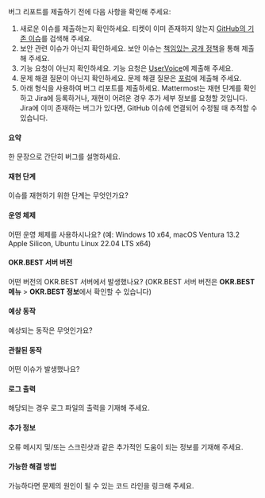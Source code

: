 버그 리포트를 제출하기 전에 다음 사항을 확인해 주세요:

1. 새로운 이슈를 제출하는지 확인하세요. 티켓이 이미 존재하지 않는지 [GitHub의 기존 이슈](https://github.com/mattermost/mattermost/issues)를 검색해 주세요.
2. 보안 관련 이슈가 아닌지 확인하세요. 보안 이슈는 [책임있는 공개 정책](https://mattermost.com/security-vulnerability-report/)을 통해 제출해 주세요.
3. 기능 요청이 아닌지 확인하세요. 기능 요청은 [UserVoice](https://mattermost.uservoice.com/forums/306457-general)에 제출해 주세요.
4. 문제 해결 질문이 아닌지 확인하세요. 문제 해결 질문은 [포럼](https://forum.mattermost.com/)에 제출해 주세요.
5. 아래 형식을 사용하여 버그 리포트를 제출하세요. Mattermost는 재현 단계를 확인하고 Jira에 등록하거나, 재현이 어려운 경우 추가 세부 정보를 요청할 것입니다. Jira에 이미 존재하는 버그가 있다면, GitHub 이슈에 연결되어 수정될 때 추적할 수 있습니다.

#### 요약

한 문장으로 간단히 버그를 설명하세요.

#### 재현 단계

이슈를 재현하기 위한 단계는 무엇인가요?

#### 운영 체제

어떤 운영 체제를 사용하시나요? (예: Windows 10 x64, macOS Ventura 13.2 Apple Silicon, Ubuntu Linux 22.04 LTS x64)

#### OKR.BEST 서버 버전

어떤 버전의 OKR.BEST 서버에서 발생했나요? (OKR.BEST 서버 버전은 **OKR.BEST 메뉴** > **OKR.BEST 정보**에서 확인할 수 있습니다)

#### 예상 동작

예상되는 동작은 무엇인가요?

#### 관찰된 동작

어떤 이슈가 발생했나요?

#### 로그 출력

해당되는 경우 로그 파일의 출력을 기재해 주세요.

#### 추가 정보

오류 메시지 및/또는 스크린샷과 같은 추가적인 도움이 되는 정보를 기재해 주세요.

#### 가능한 해결 방법

가능하다면 문제의 원인이 될 수 있는 코드 라인을 링크해 주세요.
